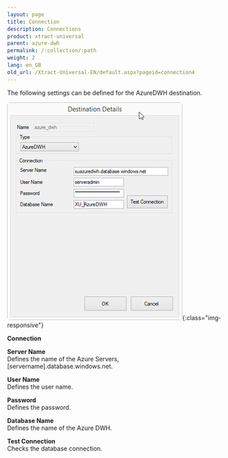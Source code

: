 ```yaml
---
layout: page
title: Connection
description: Connections
product: xtract-universal
parent: azure-dwh
permalink: /:collection/:path
weight: 2
lang: en_GB
old_url: /Xtract-Universal-EN/default.aspx?pageid=connection4
---
```


The following settings can be defined for the AzureDWH destination.

![XU_AzureDWH_Verbindungen](/img/content/XU_AzureDWH_Verbindungen.jpg){:class="img-responsive"}

**Connection**

**Server Name**<br>
Defines the name of the Azure Servers, [servername].database.windows.net. 

**User Name**<br> 
Defines the user name.

**Password**<br>
Defines the password.

**Database Name**<br>
Defines the name of the Azure DWH.
            
**Test Connection**<br>
Checks the database connection. 
